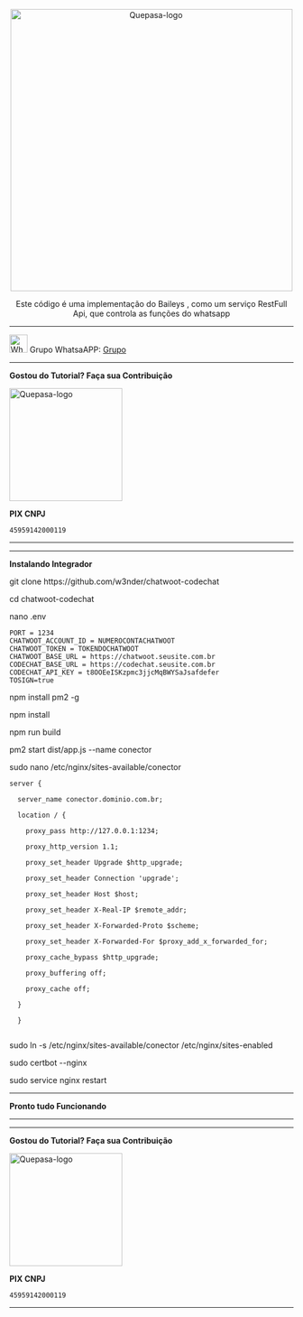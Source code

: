 <p align="center">
	<img src="https://github.com/code-chat-br/whatsapp-api/raw/main/public/images/code.png" alt="Quepasa-logo" width="500" />	
	<p align="center">Este código é uma implementação do Baileys , como um serviço RestFull Api, que controla as funções do whatsapp </p>
</p>
<hr />
<p align="left">
	<img src="https://whatsapp.com/favicon.ico" alt="WhatsAPP-logo" width="32" />
	<span>Grupo WhatsaAPP: </span>
	<a href="https://chat.whatsapp.com/CwcSUOcgPBL6lJWYyvA0NS
" target="_blank">Grupo</a>
</p>

----------------------------------------------------------------------------

</p>

**Gostou do Tutorial? Faça sua Contribuição**

<img src="https://github.com/EngajamentoFlow/quepasa/blob/main/Contribui%C3%A7%C3%A3o.png" alt="Quepasa-logo" width="200" />
</p>

**PIX CNPJ**

```
45959142000119	
```


----------------------------------------------------------------------------

----------------------------------------------------------------------------

</p>

**Instalando Integrador**

</p>
git clone https://github.com/w3nder/chatwoot-codechat
</p>
cd chatwoot-codechat
</p></p>
nano .env
</p>

 ```
PORT = 1234
CHATWOOT_ACCOUNT_ID = NUMEROCONTACHATWOOT
CHATWOOT_TOKEN = TOKENDOCHATWOOT
CHATWOOT_BASE_URL = https://chatwoot.seusite.com.br
CODECHAT_BASE_URL = https://codechat.seusite.com.br
CODECHAT_API_KEY = t8OOEeISKzpmc3jjcMqBWYSaJsafdefer
TOSIGN=true
 ```

</p>
npm install pm2 -g
</p>
npm install
</p>
npm run build
</p>
pm2 start dist/app.js --name conector
</p>
sudo nano /etc/nginx/sites-available/conector
</p>

```
server {

  server_name conector.dominio.com.br;

  location / {

    proxy_pass http://127.0.0.1:1234;

    proxy_http_version 1.1;

    proxy_set_header Upgrade $http_upgrade;

    proxy_set_header Connection 'upgrade';

    proxy_set_header Host $host;

    proxy_set_header X-Real-IP $remote_addr;

    proxy_set_header X-Forwarded-Proto $scheme;

    proxy_set_header X-Forwarded-For $proxy_add_x_forwarded_for;

    proxy_cache_bypass $http_upgrade;

    proxy_buffering off;

    proxy_cache off;

  }

  }
  
 ```

</p>
sudo ln -s /etc/nginx/sites-available/conector /etc/nginx/sites-enabled
</p>
sudo certbot --nginx
</p>
sudo service nginx restart
</p>


----------------------------------------------------------------------------

**Pronto tudo Funcionando**

----------------------------------------------------------------------------
----------------------------------------------------------------------------

</p>

**Gostou do Tutorial? Faça sua Contribuição**

<img src="https://github.com/EngajamentoFlow/quepasa/blob/main/Contribui%C3%A7%C3%A3o.png" alt="Quepasa-logo" width="200" />
</p>

**PIX CNPJ**

```
45959142000119	
```
----------------------------------------------------------------------------
